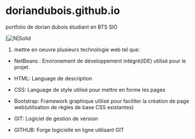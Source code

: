 # doriandubois.github.io
portfolio de dorian dubois étudiant en BTS SIO

[![N|Solid](doriandubois.github.io)

1) mettre en oeuvre plusieurs technologie web tel que:

- NetBeans : Environement de développement intégré(IDE) utilisé pour le projet.

- HTML: Language de description

- CSS: Language de style utilisé pour mettre en forme les pages

- Bootstrap: Framework graphique utilisé pour faciliter la création de page web(utilisation de règles de base CSS existantes)

- GIT: Logiciel de gestion de version 

- GITHUB: Forge logicielle en ligne utilisant GIT

